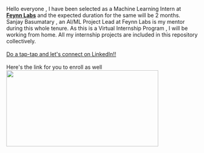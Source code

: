 Hello everyone , I have been selected as a Machine Learning Intern at <b><a href="https://feynnlabs.com/">Feynn Labs</b></a> and the expected duration for the same will be 2 months. Sanjay Basumatary , an AI/ML Project Lead at Feynn Labs is my mentor during this whole tenure. As this is a Virtual Internship Program , I will be working from home. All my internship projects are included in this repository collectively.
<br><br><a href="https://www.linkedin.com/in/midhir-nambiar-b353741b8/">Do a tap-tap and let's connect on LinkedIn!!</a>
<br><br>Here's the link for you to enroll as well<br>
<a href="https://feynnlabs.com/internships/"> <img src="https://feynnlabs.com/wp-content/uploads/2021/04/cropped-logo_coloured.jpg" width="400" height="200"> </a>
